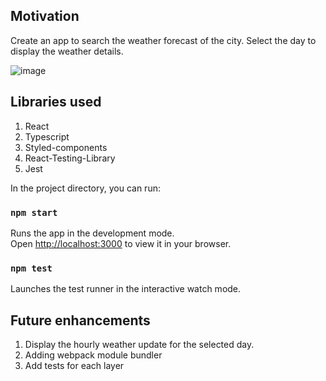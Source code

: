 
## Motivation

Create an app to search the weather forecast of the city.
Select the day to display the weather details.

![image](https://user-images.githubusercontent.com/43812633/158157700-5039ee46-1273-4867-99c9-8c5aa5ee977a.png)

## Libraries used
1. React
2. Typescript
3. Styled-components
4. React-Testing-Library
5. Jest

In the project directory, you can run:

### `npm start`

Runs the app in the development mode.\
Open [http://localhost:3000](http://localhost:3000) to view it in your browser.

### `npm test`
Launches the test runner in the interactive watch mode.

## Future enhancements
1. Display the hourly weather update for the selected day.
2. Adding webpack module bundler
3. Add tests for each layer
